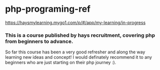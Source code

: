 # php-programing-ref

https://haysmylearning.mygo1.com/p/#/app/my-learning/in-progress

### This is a course published by hays recruitment, covering php from beginners to advance. 

So far this course has been a very good refresher and along the way learning new ideas and concept!
I would definately recommend it to any beginners who are just starting on their php journey :). 
